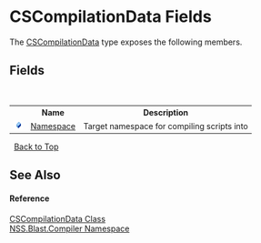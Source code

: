 # CSCompilationData Fields
 

The <a href="0c6307ba-1f61-647f-cfa4-6d7284dd5ec8.md">CSCompilationData</a> type exposes the following members.


## Fields
&nbsp;<table><tr><th></th><th>Name</th><th>Description</th></tr><tr><td>![Public field](media/pubfield.gif "Public field")</td><td><a href="62356d6d-776b-354c-198d-9300b0c094bf.md">Namespace</a></td><td>
Target namespace for compiling scripts into</td></tr></table>&nbsp;
<a href="#cscompilationdata-fields">Back to Top</a>

## See Also


#### Reference
<a href="0c6307ba-1f61-647f-cfa4-6d7284dd5ec8.md">CSCompilationData Class</a><br /><a href="26a25caa-f50b-92ad-f15c-dbb9db1493ae.md">NSS.Blast.Compiler Namespace</a><br />